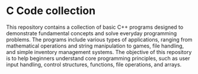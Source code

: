 # C Code collection
 This repository contains a collection of basic C++ programs designed to demonstrate fundamental concepts and solve everyday programming problems. The programs include various types of applications, ranging from mathematical operations and string manipulation to games, file handling, and simple inventory management systems. The objective of this repository is to help beginners understand core programming principles, such as user input handling, control structures, functions, file operations, and arrays.
